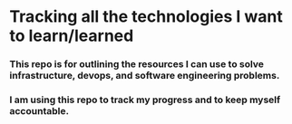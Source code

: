 # Tracking all the technologies I want to learn/learned


### This repo is for outlining the resources I can use to solve infrastructure, devops, and software engineering problems.

### I am using this repo to track my progress and to keep myself accountable.

